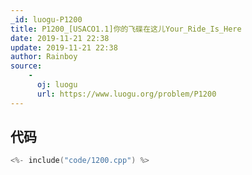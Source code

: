 ```yaml
---
_id: luogu-P1200
title: P1200_[USACO1.1]你的飞碟在这儿Your_Ride_Is_Here
date: 2019-11-21 22:38
update: 2019-11-21 22:38
author: Rainboy
source: 
    - 
      oj: luogu
      url: https://www.luogu.org/problem/P1200
---
```


## 代码

```c
<%- include("code/1200.cpp") %>
```
